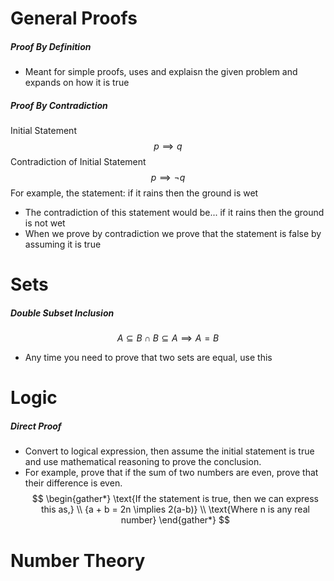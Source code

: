 # General Proofs
##### Proof By Definition
- Meant for simple proofs, uses and explaisn the given problem and expands on how it is true
##### Proof By Contradiction
Initial Statement$$ p \implies q $$
Contradiction of Initial Statement$$p \implies \lnot q $$
For example, the statement: if it rains then the ground is wet
- The contradiction of this statement would be...
		if it rains then the ground is not wet
- When we prove by contradiction we prove that the statement is false by assuming it is true
# Sets
##### Double Subset Inclusion
$$ A\subseteq B \cap B\subseteq A \implies A = B$$
- Any time you need to prove that two sets are equal, use this
# Logic
##### Direct Proof
- Convert to logical expression, then assume the initial statement is true and use mathematical reasoning to prove the conclusion.
- For example, prove that if the sum of two numbers are even, prove that their difference is even.
$$
\begin{gather*}
\text{If the statement is true, then we can express this as,} \\
{a + b = 2n \implies 2(a-b)} \\
\text{Where n is any real number}
\end{gather*}
$$

# Number Theory

